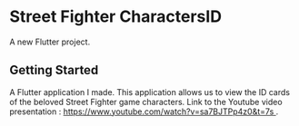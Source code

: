 # Street Fighter CharactersID

A new Flutter project.

## Getting Started

A Flutter application I made.
This application allows us to view the ID cards of the beloved Street Fighter game characters.
Link to the Youtube video presentation : https://www.youtube.com/watch?v=sa7BJTPp4z0&t=7s .
